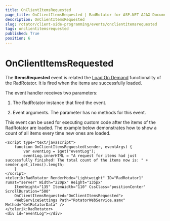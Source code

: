 ```yaml
---
title: OnClientItemsRequested
page_title: OnClientItemsRequested | RadRotator for ASP.NET AJAX Documentation
description: OnClientItemsRequested
slug: rotator/client-side-programming/events/onclientitemsrequested
tags: onclientitemsrequested
published: True
position: 6
---
```


# OnClientItemsRequested

The **ItemsRequested** event is related the [Load On Demand](https://demos.telerik.com/aspnet-ajax/rotator/examples/loadondemand/defaultcs.aspx) functionality of the RadRotator. It is fired when the items are successfully loaded.

The event handler receives two parameters:

1. The RadRotator instance that fired the event.

1. Event arguments. The parameter has no methods for this event.

This event can be used for executing custom code after the items of the RadRotator are loaded. The example below demonstrates how to show a count of all items every time new ones are loaded.

````ASP.NET
<script type="text/javascript">
	function OnClientItemsRequested(sender, eventArgs) {
		var eventLog = $get("eventLog");
		eventLog.innerHTML = "A request for items had just successfully finished! The total count of the items now is: " + sender.get_items().length;
	}
</script>
<telerik:RadRotator RenderMode="Lightweight" ID="RadRotator1" runat="server" Width="220px" Height="135px"
	ItemHeight="135" ItemWidth="110" CssClass="positionCenter" ScrollDuration="500"
	OnClientItemsRequested="OnClientItemsRequested">
	<WebServiceSettings Path="RotatorWebService.asmx" Method="GetRotatorData" />
</telerik:RadRotator>
<div id="eventLog"></div>
````


